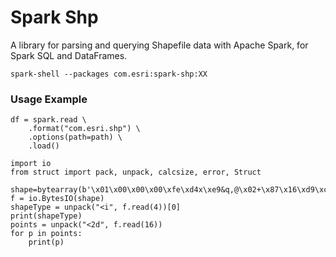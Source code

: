 # Spark Shp

A library for parsing and querying Shapefile data with Apache Spark, for Spark SQL and DataFrames.

```
spark-shell --packages com.esri:spark-shp:XX
```

### Usage Example

```
df = spark.read \
    .format("com.esri.shp") \
    .options(path=path) \
    .load()
```

```
import io
from struct import pack, unpack, calcsize, error, Struct

shape=bytearray(b'\x01\x00\x00\x00\xfe\xd4x\xe9&q,@\x02+\x87\x16\xd9\xce\x13\xc0')
f = io.BytesIO(shape)
shapeType = unpack("<i", f.read(4))[0]
print(shapeType)
points = unpack("<2d", f.read(16))
for p in points:
    print(p)
```
